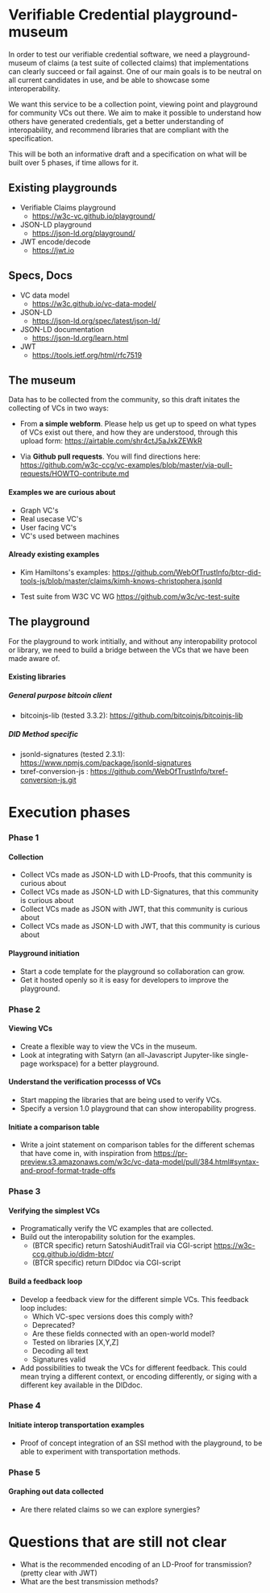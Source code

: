 # Verifiable Credential playground-museum

In order to test our verifiable credential software, we need a playground-museum of claims (a test suite of collected claims) that implementations can clearly succeed or fail against.  One of our main goals is to be neutral on all current candidates in use, and be able to showcase some interoperability.

We want this service to be a collection point, viewing point and playground for community VCs out there.  We aim to make it possible to understand how others have generated credentials, get a better understanding of interopability, and recommend libraries that are compliant with the specification.

This will be both an informative draft and a specification on what will be built over 5 phases, if time allows for it.

## Existing playgrounds

* Verifiable Claims playground
    * https://w3c-vc.github.io/playground/
* JSON-LD playground
    * https://json-ld.org/playground/
* JWT encode/decode
    * https://jwt.io

## Specs, Docs
* VC data model
    * https://w3c.github.io/vc-data-model/
* JSON-LD
    * https://json-ld.org/spec/latest/json-ld/
* JSON-LD documentation
    * https://json-ld.org/learn.html
* JWT
    * https://tools.ietf.org/html/rfc7519
        
## The museum

Data has to be collected from the community, so this draft initates the collecting of VCs in two ways:

* From **a simple webform**.  Please help us get up to speed on what types of VCs exist out there, and how they are understood, through this upload form: https://airtable.com/shr4ctJ5aJxkZEWkR

* Via **Github pull requests**.  You will find directions here: https://github.com/w3c-ccg/vc-examples/blob/master/via-pull-requests/HOWTO-contribute.md

#### Examples we are curious about
* Graph VC's
* Real usecase VC's
* User facing VC's
* VC's used between machines

#### Already existing examples
* Kim Hamiltons's examples: https://github.com/WebOfTrustInfo/btcr-did-tools-js/blob/master/claims/kimh-knows-christophera.jsonld
                   
* Test suite from W3C VC WG https://github.com/w3c/vc-test-suite

## The playground
For the playground to work intitially, and without any interopability protocol or library, we need to build a bridge between the VCs that we have been made aware of.
#### Existing libraries
##### General purpose bitcoin client
* bitcoinjs-lib (tested 3.3.2): https://github.com/bitcoinjs/bitcoinjs-lib
##### DID Method specific
* jsonld-signatures (tested 2.3.1): https://www.npmjs.com/package/jsonld-signatures
* txref-conversion-js     : https://github.com/WebOfTrustInfo/txref-conversion-js.git

# Execution phases
### Phase 1
#### Collection
* Collect VCs made as JSON-LD with LD-Proofs, that this community is curious about
* Collect VCs made as JSON-LD with LD-Signatures, that this community is curious about
* Collect VCs made as JSON with JWT, that this community is curious about
* Collect VCs made as JSON-LD with JWT, that this community is curious about

#### Playground initiation
* Start a code template for the playground so collaboration can grow.
* Get it hosted openly so it is easy for developers to improve the playground.

### Phase 2
#### Viewing VCs
* Create a flexible way to view the VCs in the museum.
* Look at integrating with Satyrn (an all-Javascript Jupyter-like single-page workspace) for a better playground.

#### Understand the verification processs of VCs
* Start mapping the libraries that are being used to verify VCs.
* Specify a version 1.0 playground that can show interopability progress.

#### Initiate a comparison table
* Write a joint statement on comparison tables for the different schemas that have come in, with inspiration from https://pr-preview.s3.amazonaws.com/w3c/vc-data-model/pull/384.html#syntax-and-proof-format-trade-offs

### Phase 3
####  Verifying the simplest VCs
* Programatically verify the VC examples that are collected.
* Build out the interopability solution for the examples.
    * (BTCR specific) return SatoshiAuditTrail via CGI-script https://w3c-ccg.github.io/didm-btcr/
    * (BTCR specific) return DIDdoc via CGI-script

#### Build a feedback loop
* Develop a feedback view for the different simple VCs. This feedback loop includes:
    * Which VC-spec versions does this comply with?
    * Deprecated?
    * Are these fields connected with an open-world model?
    * Tested on libraries [X,Y,Z]
    * Decoding all text
    * Signatures valid
* Add possibilities to tweak the VCs for different feedback.  This could mean trying a different context, or encoding differently, or siging with a different key available in the DIDdoc.

### Phase 4
#### Initiate interop transportation examples
* Proof of concept integration of an SSI method with the playground, to be able to experiment with transportation methods.

### Phase 5
#### Graphing out data collected
* Are there related claims so we can explore synergies?


# Questions that are still not clear
* What is the recommended encoding of an LD-Proof for transmission?  (pretty clear with JWT)
* What are the best transmission methods?